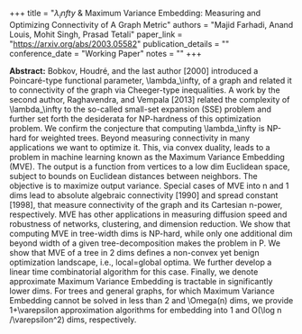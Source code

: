 +++
title = "$\lambda_infty$ & Maximum Variance Embedding: Measuring and Optimizing Connectivity of A Graph Metric"
authors = "Majid Farhadi, Anand Louis, Mohit Singh, Prasad Tetali"
paper_link = "https://arxiv.org/abs/2003.05582"
publication_details = ""
conference_date = "Working Paper"
notes = ""
+++

<b>Abstract:</b>
Bobkov, Houdré, and the last author [2000] introduced a Poincaré-type functional parameter, \lambda_\infty, of a graph and related it to connectivity of the graph via Cheeger-type inequalities. A work by the second author, Raghavendra, and Vempala [2013] related the complexity of \lambda_\infty to the so-called small-set expansion (SSE) problem and further set forth the desiderata for NP-hardness of this optimization problem. We confirm the conjecture that computing \lambda_\infty is NP-hard for weighted trees. 
Beyond measuring connectivity in many applications we want to optimize it. This, via convex duality, leads to a problem in machine learning known as the Maximum Variance Embedding (MVE). The output is a function from vertices to a low dim Euclidean space, subject to bounds on Euclidean distances between neighbors. The objective is to maximize output variance. Special cases of MVE into n and 1 dims lead to absolute algebraic connectivity [1990] and spread constant [1998], that measure connectivity of the graph and its Cartesian n-power, respectively. MVE has other applications in measuring diffusion speed and robustness of networks, clustering, and dimension reduction. 
We show that computing MVE in tree-width dims is NP-hard, while only one additional dim beyond width of a given tree-decomposition makes the problem in P. We show that MVE of a tree in 2 dims defines a non-convex yet benign optimization landscape, i.e., local=global optima. We further develop a linear time combinatorial algorithm for this case. Finally, we denote approximate Maximum Variance Embedding is tractable in significantly lower dims. For trees and general graphs, for which Maximum Variance Embedding cannot be solved in less than 2 and \Omega(n) dims, we provide 1+\varepsilon approximation algorithms for embedding into 1 and O(\log n /\varepsilon^2) dims, respectively.